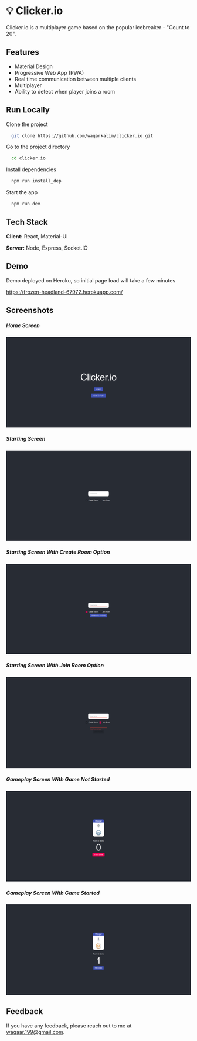 
# 💡 Clicker.io

Clicker.io is a multiplayer game based on the popular icebreaker - "Count to 20".


## Features

- Material Design
- Progressive Web App (PWA)
- Real time communication between multiple clients
- Multiplayer
- Ability to detect when player joins a room

## Run Locally

Clone the project

```bash
  git clone https://github.com/waqarkalim/clicker.io.git
```

Go to the project directory

```bash
  cd clicker.io
```

Install dependencies

```bash
  npm run install_dep
```

Start the app

```bash
  npm run dev
```

  
## Tech Stack

**Client:** React, Material-UI

**Server:** Node, Express, Socket.IO

  
## Demo

Demo deployed on Heroku, so initial page load will take a few minutes

  https://frozen-headland-67972.herokuapp.com/
## Screenshots

##### Home Screen
![App Screenshot](https://github.com/waqarkalim/clicker.io/blob/master/img/Home.png "Home Screen")  
##### Starting Screen
![App Screenshot](https://github.com/waqarkalim/clicker.io/blob/master/img/Start.png "Starting Screen")  
##### Starting Screen With Create Room Option
![App Screenshot](https://github.com/waqarkalim/clicker.io/blob/master/img/Start-create.png "Starting Screen With Create Room Option")  
##### Starting Screen With Join Room Option
![App Screenshot](https://github.com/waqarkalim/clicker.io/blob/master/img/Start-join.png "Starting Screen With Join Room Option")  
##### Gameplay Screen With Game Not Started
![App Screenshot](https://github.com/waqarkalim/clicker.io/blob/master/img/Gameplay-not-started.png "Gameplay Screen With Game Not Started")  
##### Gameplay Screen With Game Started
![App Screenshot](https://github.com/waqarkalim/clicker.io/blob/master/img/Gameplay-started.png "Gameplay Screen With Game Started")    


## Feedback

If you have any feedback, please reach out to me at waqaar.199@gmail.com.

 
